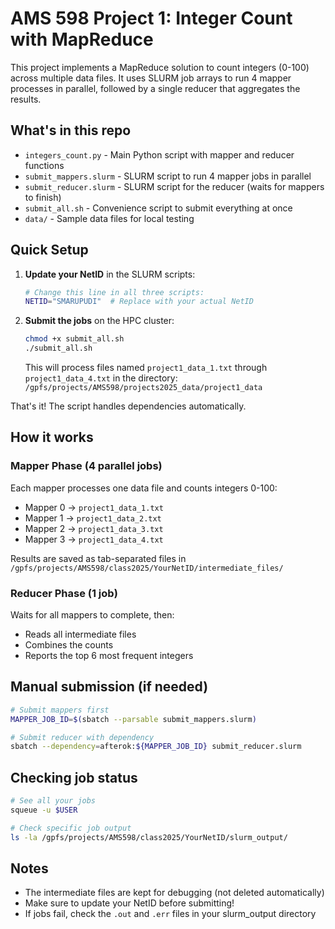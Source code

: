 # AMS 598 Project 1: Integer Count with MapReduce

This project implements a MapReduce solution to count integers (0-100) across multiple data files. It uses SLURM job arrays to run 4 mapper processes in parallel, followed by a single reducer that aggregates the results.

## What's in this repo

- `integers_count.py` - Main Python script with mapper and reducer functions
- `submit_mappers.slurm` - SLURM script to run 4 mapper jobs in parallel
- `submit_reducer.slurm` - SLURM script for the reducer (waits for mappers to finish)
- `submit_all.sh` - Convenience script to submit everything at once
- `data/` - Sample data files for local testing

## Quick Setup

1. **Update your NetID** in the SLURM scripts:
   ```bash
   # Change this line in all three scripts:
   NETID="SMARUPUDI"  # Replace with your actual NetID
   ```

2. **Submit the jobs** on the HPC cluster:
   ```bash
   chmod +x submit_all.sh
   ./submit_all.sh
   ```

   This will process files named `project1_data_1.txt` through `project1_data_4.txt` in the directory:
   `/gpfs/projects/AMS598/projects2025_data/project1_data`

That's it! The script handles dependencies automatically.

## How it works

### Mapper Phase (4 parallel jobs)
Each mapper processes one data file and counts integers 0-100:
- Mapper 0 → `project1_data_1.txt`
- Mapper 1 → `project1_data_2.txt`
- Mapper 2 → `project1_data_3.txt`
- Mapper 3 → `project1_data_4.txt`

Results are saved as tab-separated files in `/gpfs/projects/AMS598/class2025/YourNetID/intermediate_files/`

### Reducer Phase (1 job)
Waits for all mappers to complete, then:
- Reads all intermediate files
- Combines the counts
- Reports the top 6 most frequent integers

## Manual submission (if needed)

```bash
# Submit mappers first
MAPPER_JOB_ID=$(sbatch --parsable submit_mappers.slurm)

# Submit reducer with dependency
sbatch --dependency=afterok:${MAPPER_JOB_ID} submit_reducer.slurm
```

## Checking job status

```bash
# See all your jobs
squeue -u $USER

# Check specific job output
ls -la /gpfs/projects/AMS598/class2025/YourNetID/slurm_output/
```

## Notes

- The intermediate files are kept for debugging (not deleted automatically)
- Make sure to update your NetID before submitting!
- If jobs fail, check the `.out` and `.err` files in your slurm_output directory
